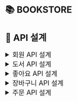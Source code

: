 # 📚 BOOKSTORE

# 🔗 API 설계

<details>
    <summary style="font-size: 1.5em;"> 회원 API 설계 </summary>
    <div markdown="1">

### 1. 회원 가입

-   Method
    -   POST
-   URI
    -   /join
-   HTTP status code
    -   성공 201
-   Request Body
    ```javascript
    {
        email: "사용자가 입력한 이메일",
        password: "사용자가 입력한 비밀번호"
    }
    ```
-   Response Body

### 2. 로그인

-   Method
    -   POST
-   URI
    -   /login
-   HTTP status code
    -   성공 200
-   Request Body
    ```javascript
    {
        email: "사용자가 입력한 이메일",
        password: "사용자가 입력한 비밀번호"
    }
    ```
-   Response Body
    -   JWT Token

### 3. 비밀번호 초기화 요청

-   Method
    -   POST
-   URI
    -   /reset
-   HTTP status code
    -   성공 200
-   Request Body
    ```javascript
    {
        email: '사용자가 입력한 이메일',
    }
    ```
-   Response Body

### 4. 비밀번호 초기화 (수정)

-   Method
    -   PUT
-   URI
    -   /reset
-   HTTP status code
    -   성공 200
-   Request Body
    ```javascript
    {
        password: '사용자가 입력한 비밀번호',
    }
    ```
-   Response Body

        </div>

</details>
<details>
    <summary style="font-size: 1.5em;"> 도서 API 설계 </summary>
    <div markdown="2">

### 1. 전체 도서 조회

-   추가 고려 사항
    -   이미지 경로
    -   8개씩 보내주기
-   Method
    -   GET
-   URI
    -   /books
-   HTTP status code
    -   성공 200
-   Request Body

-   Response Body

    ```javascript
    [
        {
            bookId: 도서 id,
            title: "도서 제목",
            author: "도서 작가",
            summary: "도서 요약 설명",
            price: 가격,
            likes: 좋아요 수,
            pubDate: "출간일"
        },
        {
            bookId: 도서 id,
            title: "도서 제목",
            author: "도서 작가",
            summary: "도서 요약 설명",
            price: 가격,
            likes: 좋아요 수,
            pubDate: "출간일"
        }
        ...
    ]

    ```

### 2. 개별 도서 조회

-   추가 고려 사항
    -   이미지 경로
-   Method
    -   GET
-   URI
    -   /books/{bookId}
-   HTTP status code
    -   성공 200
-   Request Body

-   Response Body

    ```javascript
    {
        bookId: 도서 id,
        likeId: 좋아요 id,
        title: "도서 제목",
        category: "도서 카테고리",
        format: "도서 포맷",
        author: "도서 작가",
        isbn: "isbn",
        pages: "쪽 수",
        summary: "도서 요약 설명",
        description: "도서 상세 설명",
        index: "목차",
        price: 가격,
        likes: 좋아요 수,
        liked: boolean,
        pubDate: "출간일"
    }

    ```

### 3. 카테고리별 도서 목록 조회

-   고려 사항
    -   new: true => 신간 조회(기준: 출간일 30일 이내)(완료)
    -   이미지 경로
    -   카테고리 id 설정 방법
-   Method
    -   GET
-   URI
    -   /books?categoryId={categoryId}&new={boolean}
-   HTTP status code
    -   성공 200
-   Request Body
-   Response Body

    ```javascript
    [
        {
            bookId: 도서 id,
            title: "도서 제목",
            category: "도서 카테고리",
            author: "도서 작가",
            summary: "도서 요약 설명",
            price: 가격,
            likes: 좋아요 수,
            pubDate: "출간일"
        },
        {
            bookId: 도서 id,
            title: "도서 제목",
            category: "도서 카테고리",
            author: "도서 작가",
            summary: "도서 요약 설명",
            price: 가격,
            likes: 좋아요 수,
            pubDate: "출간일"
        }
        ...
    ]

    ```

    </div>

</details>

<details>
    <summary style="font-size: 1.5em;"> 좋아요 API 설계 </summary>
    <div markdown="3">

### 1. 좋아요 추가

-   Method
    -   POST
-   URI
    -   /likes/{bookId}
-   HTTP status code
    -   성공 200
-   Request Body

-   Response Body

### 2. 좋아요 취소

-   Method
    -   DELETE
-   URI
    -   /likes/{bookId}
-   HTTP status code
    -   성공 200
-   Request Body

-   Response Body
    </div>

</details>

<details>
    <summary style="font-size: 1.5em;"> 장바구니 API 설계 </summary>
    <div markdown="4">

### 1. 장바구니 담기

-   Method
    -   POST
-   URI
    -   /cart
-   HTTP status code
    -   성공 201
-   Request Body

    ```javascript
    {
        bookId: 도서 id,
        count: 수량
    }
    ```

-   Response Body

### 2. 장바구니 조회

-   Method
    -   GET
-   URI
    -   /cart
-   HTTP status code
    -   성공 200
-   Request Body
-   Response Body

    ```javascript
    [
        {
            bookId: 도서 id,
            title: "도서 제목",
            summary: "도서 요약",
            count: 수량,
            price: 가격
        },
        {
            bookId: 도서 id,
            title: "도서 제목",
            summary: "도서 요약",
            count: 수량,
            price: 가격
        },
        ...
    ]
    ```

### 3. 장바구니 삭제

-   Method
    -   DELETE
-   URI
    -   /cart/{bookId}
-   HTTP status code
    -   성공 200
-   Request Body

-   Response Body
    </div>

</details>

<details>
    <summary style="font-size: 1.5em;"> 주문 API 설계 </summary>
    <div markdown="5">

### 1. 장바구니에서 선택한 주문 상품 목록 조회

-   Method
    -   GET
-   URI
    -   /cart/items
-   HTTP status code
    -   성공 200
-   Request Body

    ```javascript
    [
        {
            cartItemId: 장바구니 도서 id,
            bookId: 도서 id,
            title: "도서 제목",
            summary: "도서 요약",
            count: 수량,
            price: 가격
        },
        {
            cartItemId: 장바구니 도서 id,
            bookId: 도서 id,
            title: "도서 제목",
            summary: "도서 요약",
            count: 수량,
            price: 가격
        },
        ...
    ]
    ```

-   Response Body

    </div>

</details>
